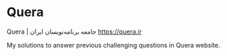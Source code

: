# Quera
Quera | جامعه برنامه‌نویسان ایران
https://quera.ir

My solutions to answer previous challenging questions in Quera website.

